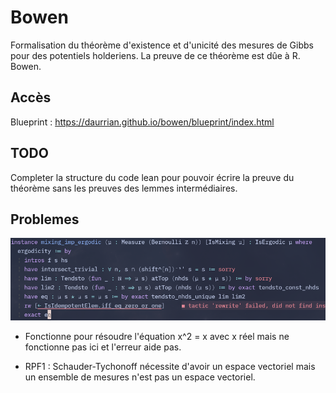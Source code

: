# Bowen

Formalisation du théorème d'existence et d'unicité des mesures de Gibbs pour des potentiels holderiens.
La preuve de ce théorème est dûe à R. Bowen.

## Accès

Blueprint : https://daurrian.github.io/bowen/blueprint/index.html

## TODO

Completer la structure du code lean pour pouvoir écrire la preuve du théorème sans les preuves des lemmes intermédiaires.

## Problemes

![pb in proof](./assets/pb1.png)

- Fonctionne pour résoudre l'équation x^2 = x avec x réel mais ne fonctionne pas ici et l'erreur aide pas.

- RPF1 : Schauder-Tychonoff nécessite d'avoir un espace vectoriel mais un ensemble de mesures n'est
pas un espace vectoriel.

